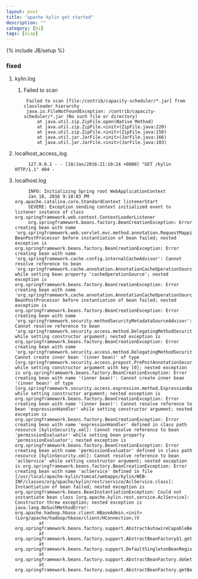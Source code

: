 ```yaml
---
layout: post
title: "apache kylin get started"
description: ""
category: [bi]
tags: [olap]
---
```

{% include JB/setup %}


### fixed

1. kylin.log

    1. Failed to scan 

            Failed to scan [file:/contrib/capacity-scheduler/*.jar] from classloader hierarchy
            java.io.FileNotFoundException: /contrib/capacity-scheduler/*.jar (No such file or directory)
                at java.util.zip.ZipFile.open(Native Method)
                at java.util.zip.ZipFile.<init>(ZipFile.java:220)
                at java.util.zip.ZipFile.<init>(ZipFile.java:150)
                at java.util.jar.JarFile.<init>(JarFile.java:166)
                at java.util.jar.JarFile.<init>(JarFile.java:103)

1. localhost_access_log

            127.0.0.1 - - [18/Jan/2016:21:10:24 +0800] "GET /kylin HTTP/1.1" 404 -

1. localhost.log

            INFO: Initializing Spring root WebApplicationContext
            Jan 18, 2016 9:10:03 PM org.apache.catalina.core.StandardContext listenerStart
            SEVERE: Exception sending context initialized event to listener instance of class org.springframework.web.context.ContextLoaderListener
            org.springframework.beans.factory.BeanCreationException: Error creating bean with name 'org.springframework.web.servlet.mvc.method.annotation.RequestMappingHandlerMapping#0': BeanPostProcessor before instantiation of bean failed; nested exception is org.springframework.beans.factory.BeanCreationException: Error creating bean with name 'org.springframework.cache.config.internalCacheAdvisor': Cannot resolve reference to bean 'org.springframework.cache.annotation.AnnotationCacheOperationSource#0' while setting bean property 'cacheOperationSource'; nested exception is org.springframework.beans.factory.BeanCreationException: Error creating bean with name 'org.springframework.cache.annotation.AnnotationCacheOperationSource#0': BeanPostProcessor before instantiation of bean failed; nested exception is org.springframework.beans.factory.BeanCreationException: Error creating bean with name 'org.springframework.security.methodSecurityMetadataSourceAdvisor': Cannot resolve reference to bean 'org.springframework.security.access.method.DelegatingMethodSecurityMetadataSource#0' while setting constructor argument; nested exception is org.springframework.beans.factory.BeanCreationException: Error creating bean with name 'org.springframework.security.access.method.DelegatingMethodSecurityMetadataSource#0': Cannot create inner bean '(inner bean)' of type [org.springframework.security.access.prepost.PrePostAnnotationSecurityMetadataSource] while setting constructor argument with key [0]; nested exception is org.springframework.beans.factory.BeanCreationException: Error creating bean with name '(inner bean)': Cannot create inner bean '(inner bean)' of type [org.springframework.security.access.expression.method.ExpressionBasedAnnotationAttributeFactory] while setting constructor argument; nested exception is org.springframework.beans.factory.BeanCreationException: Error creating bean with name '(inner bean)': Cannot resolve reference to bean 'expressionHandler' while setting constructor argument; nested exception is org.springframework.beans.factory.BeanCreationException: Error creating bean with name 'expressionHandler' defined in class path resource [kylinSecurity.xml]: Cannot resolve reference to bean 'permissionEvaluator' while setting bean property 'permissionEvaluator'; nested exception is org.springframework.beans.factory.BeanCreationException: Error creating bean with name 'permissionEvaluator' defined in class path resource [kylinSecurity.xml]: Cannot resolve reference to bean 'aclService' while setting constructor argument; nested exception is org.springframework.beans.factory.BeanCreationException: Error creating bean with name 'aclService' defined in file [/usr/local/apache-kylin/tomcat/webapps/kylin/WEB-INF/classes/org/apache/kylin/rest/service/AclService.class]: Instantiation of bean failed; nested exception is org.springframework.beans.BeanInstantiationException: Could not instantiate bean class [org.apache.kylin.rest.service.AclService]: Constructor threw exception; nested exception is java.lang.NoSuchMethodError: org.apache.hadoop.hbase.client.HBaseAdmin.<init>(Lorg/apache/hadoop/hbase/client/HConnection;)V
                at org.springframework.beans.factory.support.AbstractAutowireCapableBeanFactory.createBean(AbstractAutowireCapableBeanFactory.java:452)
                at org.springframework.beans.factory.support.AbstractBeanFactory$1.getObject(AbstractBeanFactory.java:294)
                at org.springframework.beans.factory.support.DefaultSingletonBeanRegistry.getSingleton(DefaultSingletonBeanRegistry.java:225)
                at org.springframework.beans.factory.support.AbstractBeanFactory.doGetBean(AbstractBeanFactory.java:291)
                at org.springframework.beans.factory.support.AbstractBeanFactory.getBean(AbstractBeanFactory.java:193)